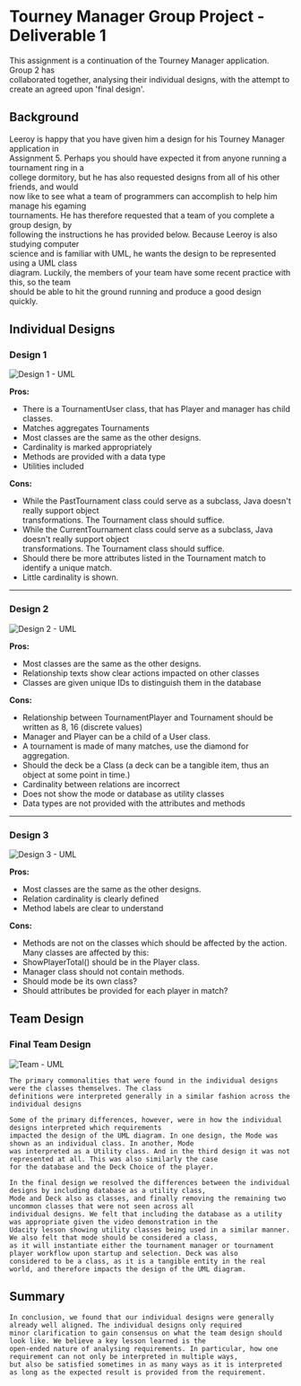 # Tourney Manager Group Project - Deliverable 1

This assignment is a continuation of the Tourney Manager application. Group 2 has    
collaborated together, analysing their individual designs, with the attempt to   
create an agreed upon 'final design'. 

## Background

Leeroy is happy that you have given him a design for his Tourney Manager application in   
Assignment 5. Perhaps you should have expected it from anyone running a tournament ring in a   
college dormitory, but he has also requested designs from all of his other friends, and would   
now like to see what a team of programmers can accomplish to help him manage his egaming   
tournaments. He has therefore requested that a team of you complete a group design, by   
following the instructions he has provided below. Because Leeroy is also studying computer   
science and is familiar with UML, he wants the design to be represented using a UML class   
diagram. Luckily, the members of your team have some recent practice with this, so the team   
should be able to hit the ground running and produce a good design quickly.

## Individual Designs

### Design 1

![Design 1 - UML](https://www.dropbox.com/s/v7ch5oyitni33xg/design1.png?raw=1)

**Pros:**
* There is a TournamentUser class, that has Player and manager has child classes.
* Matches aggregates Tournaments
* Most classes are the same as the other designs.
* Cardinality is marked appropriately 
* Methods are provided with a data type
* Utilities included

**Cons:**

* While the PastTournament class could serve as a subclass, Java doesn't really support object    
transformations. The Tournament class should suffice.
* While the CurrentTournament class could serve as a subclass, Java doesn't really support object    
transformations. The Tournament class should suffice.
* Should there be more attributes listed in the Tournament match to identify a unique match.
* Little cardinality is shown.

---------------------------------------

### Design 2

![Design 2 - UML](https://www.dropbox.com/s/h5bc55lnnfbza4g/design2.png?raw=1)

**Pros:**
* Most classes are the same as the other designs.
* Relationship texts show clear actions impacted on other classes
* Classes are given unique IDs to distinguish them in the database 

**Cons:**
* Relationship between TournamentPlayer and Tournament should be written as 8, 16 (discrete values)
* Manager and Player can be a child of a User class.
* A tournament is made of many matches, use the diamond for aggregation.
* Should the deck be a Class (a deck can be a tangible item, thus an object at some point in time.)
* Cardinality between relations are incorrect
* Does not show the mode or database as utility classes 
* Data types are not provided with the attributes and methods

---------------------------------------

### Design 3

![Design 3 - UML](https://www.dropbox.com/s/zewlo061newxpa1/design3.png?raw=1)

**Pros:**
* Most classes are the same as the other designs.
* Relation cardinality is clearly defined
* Method labels are clear to understand

**Cons:**
* Methods are not on the classes which should be affected by the action. Many classes are affected by this:
* ShowPlayerTotal() should be in the Player class.
* Manager class should not contain methods.
* Should mode be its own class? 
* Should attributes be provided for each player in match? 

## Team Design
### Final Team Design

![Team - UML](https://www.dropbox.com/s/k5rwcz5ltuswyra/team.png?raw=1)

```
The primary commonalities that were found in the individual designs were the classes themselves. The class    
definitions were interpreted generally in a similar fashion across the individual designs

Some of the primary differences, however, were in how the individual designs interpreted which requirements    
impacted the design of the UML diagram. In one design, the Mode was shown as an individual class. In another, Mode    
was interpreted as a Utility class. And in the third design it was not represented at all. This was also similarly the case    
for the database and the Deck Choice of the player. 

In the final design we resolved the differences between the individual designs by including database as a utility class,    
Mode and Deck also as classes, and finally removing the remaining two uncommon classes that were not seen across all    
individual designs. We felt that including the database as a utility was appropriate given the video demonstration in the    
Udacity lesson showing utility classes being used in a similar manner. We also felt that mode should be considered a class,    
as it will instantiate either the tournament manager or tournament player workflow upon startup and selection. Deck was also    
considered to be a class, as it is a tangible entity in the real world, and therefore impacts the design of the UML diagram. 
```

## Summary
```
In conclusion, we found that our individual designs were generally already well aligned. The individual designs only required    
minor clarification to gain consensus on what the team design should look like. We believe a key lesson learned is the    
open-ended nature of analysing requirements. In particular, how one requirement can not only be interpreted in multiple ways,    
but also be satisfied sometimes in as many ways as it is interpreted as long as the expected result is provided from the requirement.  
```
